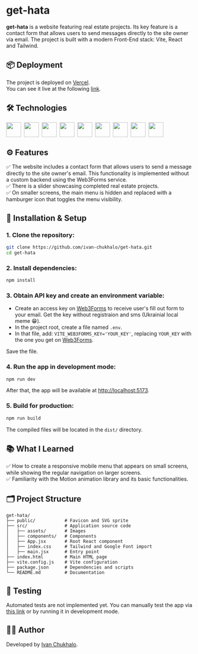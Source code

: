 # get-hata

**get-hata** is a website featuring real estate projects.
Its key feature is a contact form that allows users to send messages directly to the site owner via email.
The project is built with a modern Front-End stack: Vite, React and Tailwind.

## 📦 Deployment

The project is deployed on [Vercel](https://vercel.com/).  
You can see it live at the following [link](https://get-hata.vercel.app/).

## 🛠️ Technologies

<div style="display: flex; flex-wrap: wrap; gap: 8px; align-items: center;">
  <img src="https://img.shields.io/badge/React-black?style=for-the-badge&logo=react&logoColor=%2361dbfb" height="40">
  <img src="https://img.shields.io/badge/Tailwind%20CSS-black?style=for-the-badge&logo=tailwindcss&logoColor=%2306B6D4" height="40">
  <img src="https://img.shields.io/badge/Vite-black?style=for-the-badge&logo=vite&logoColor=%23646CFF" height="40">
  <img src="https://img.shields.io/badge/Motion-black?style=for-the-badge&logo=framer&logoColor=blue" height="40">
  <img src="https://img.shields.io/badge/NPM-black?style=for-the-badge&logo=npm&logoColor=%23CB3837" height="40">
  <img src="https://img.shields.io/badge/Git-black?style=for-the-badge&logo=git&logoColor=%23F05032" height="40">
  <img src="https://img.shields.io/badge/JavaScript-black?style=for-the-badge&logo=javascript&logoColor=%23FFFF00" height="40">
  <img src="https://img.shields.io/badge/HTML-black?style=for-the-badge&logo=html5&logoColor=%23e34c26" height="40">
  <img src="https://img.shields.io/badge/CSS-black?style=for-the-badge&logo=css&logoColor=rebeccapurple" height="40">
</div>

## ⚙️ Features

✅ The website includes a contact form that allows users to send a message directly to the site owner's email. This functionality is implemented without a custom backend using the Web3Forms service.<br>
✅ There is a slider showcasing completed real estate projects.<br>
✅ On smaller screens, the main menu is hidden and replaced with a hamburger icon that toggles the menu visibility.

## 🚀 Installation & Setup

### 1. Clone the repository:

```bash
git clone https://github.com/ivan-chukhalo/get-hata.git
cd get-hata
```

### 2. Install dependencies:

```bash
npm install
```

### 3. Obtain API key and create an environment variable:

- Create an access key on [Web3Forms](https://web3forms.com/) to receive user's fill out form to your email. Get the key without registraion and sms (Ukrainial local meme 😁).
- In the project root, create a file named `.env`.
- In that file, add: `VITE_WEB3FORMS_KEY='YOUR_KEY'`, replacing `YOUR_KEY` with the one you get on [Web3Forms](https://web3forms.com/).

Save the file.

### 4. Run the app in development mode:

```bash
npm run dev
```

After that, the app will be available at [http://localhost:5173](http://localhost:5173).

### 5. Build for production:

```bash
npm run build
```

The compiled files will be located in the `dist/` directory.

## 📚 What I Learned

✅ How to create a responsive mobile menu that appears on small screens, while showing the regular navigation on larger screens.<br>
✅ Familiarity with the Motion animation library and its basic functionalities.<br>


## 🗂️ Project Structure

```
get-hata/
├── public/           # Favicon and SVG sprite
├── src/              # Application source code
│   ├── assets/       # Images
│   ├── components/   # Components
│   ├── App.jsx       # Root React component
│   ├── index.css     # Tailwind and Google Font import
│   ├── main.jsx      # Entry point
├── index.html        # Main HTML page
├── vite.config.js    # Vite configuration
├── package.json      # Dependencies and scripts
└── README.md         # Documentation
```

## 🧪 Testing

Automated tests are not implemented yet.
You can manually test the app via [this link](https://get-hata.vercel.app/) or by running it in development mode.

## 🙋‍♂️ Author

Developed by [Ivan Chukhalo](https://github.com/ivan-chukhalo).
